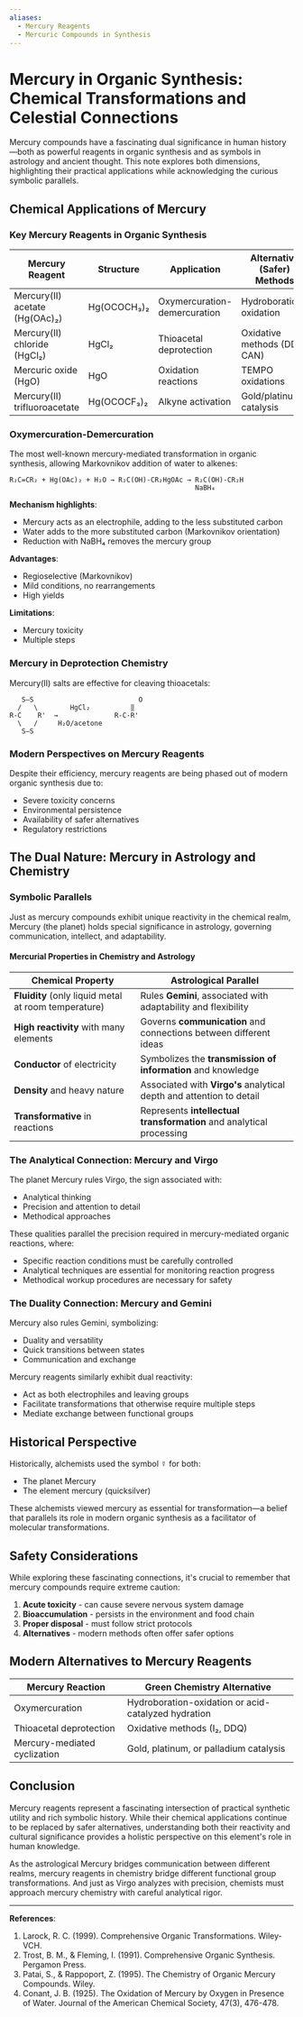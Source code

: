 ```yaml
---
aliases:
  - Mercury Reagents
  - Mercuric Compounds in Synthesis
---
```


# Mercury in Organic Synthesis: Chemical Transformations and Celestial Connections

Mercury compounds have a fascinating dual significance in human history—both as powerful reagents in organic synthesis and as symbols in astrology and ancient thought. This note explores both dimensions, highlighting their practical applications while acknowledging the curious symbolic parallels.

## Chemical Applications of Mercury

### Key Mercury Reagents in Organic Synthesis

| Mercury Reagent | Structure | Application | Alternative (Safer) Methods |
|-----------------|-----------|-------------|----------------------------|
| Mercury(II) acetate (Hg(OAc)₂) | Hg(OCOCH₃)₂ | Oxymercuration-demercuration | Hydroboration-oxidation |
| Mercury(II) chloride (HgCl₂) | HgCl₂ | Thioacetal deprotection | Oxidative methods (DDQ, CAN) |
| Mercuric oxide (HgO) | HgO | Oxidation reactions | TEMPO oxidations |
| Mercury(II) trifluoroacetate | Hg(OCOCF₃)₂ | Alkyne activation | Gold/platinum catalysis |

### Oxymercuration-Demercuration

The most well-known mercury-mediated transformation in organic synthesis, allowing Markovnikov addition of water to alkenes:

```
R₂C=CR₂ + Hg(OAc)₂ + H₂O → R₂C(OH)-CR₂HgOAc → R₂C(OH)-CR₂H
                                              NaBH₄
```

**Mechanism highlights**:
- Mercury acts as an electrophile, adding to the less substituted carbon
- Water adds to the more substituted carbon (Markovnikov orientation)
- Reduction with NaBH₄ removes the mercury group

**Advantages**:
- Regioselective (Markovnikov)
- Mild conditions, no rearrangements
- High yields

**Limitations**:
- Mercury toxicity
- Multiple steps

### Mercury in Deprotection Chemistry

Mercury(II) salts are effective for cleaving thioacetals:

```
   S—S                          O
  /   \        HgCl₂          ‖
R-C    R'  →              R-C-R'
  \   /     H₂O/acetone
   S—S
```

### Modern Perspectives on Mercury Reagents

Despite their efficiency, mercury reagents are being phased out of modern organic synthesis due to:
- Severe toxicity concerns
- Environmental persistence
- Availability of safer alternatives
- Regulatory restrictions

## The Dual Nature: Mercury in Astrology and Chemistry

### Symbolic Parallels

Just as mercury compounds exhibit unique reactivity in the chemical realm, Mercury (the planet) holds special significance in astrology, governing communication, intellect, and adaptability.

#### Mercurial Properties in Chemistry and Astrology

| Chemical Property | Astrological Parallel |
|-------------------|----------------------|
| **Fluidity** (only liquid metal at room temperature) | Rules **Gemini**, associated with adaptability and flexibility |
| **High reactivity** with many elements | Governs **communication** and connections between different ideas |
| **Conductor** of electricity | Symbolizes the **transmission of information** and knowledge |
| **Density** and heavy nature | Associated with **Virgo's** analytical depth and attention to detail |
| **Transformative** in reactions | Represents **intellectual transformation** and analytical processing |

### The Analytical Connection: Mercury and Virgo

The planet Mercury rules Virgo, the sign associated with:
- Analytical thinking
- Precision and attention to detail
- Methodical approaches

These qualities parallel the precision required in mercury-mediated organic reactions, where:
- Specific reaction conditions must be carefully controlled
- Analytical techniques are essential for monitoring reaction progress
- Methodical workup procedures are necessary for safety

### The Duality Connection: Mercury and Gemini

Mercury also rules Gemini, symbolizing:
- Duality and versatility
- Quick transitions between states
- Communication and exchange

Mercury reagents similarly exhibit dual reactivity:
- Act as both electrophiles and leaving groups
- Facilitate transformations that otherwise require multiple steps
- Mediate exchange between functional groups

## Historical Perspective

Historically, alchemists used the symbol ☿ for both:
- The planet Mercury
- The element mercury (quicksilver)

These alchemists viewed mercury as essential for transformation—a belief that parallels its role in modern organic synthesis as a facilitator of molecular transformations.

## Safety Considerations

While exploring these fascinating connections, it's crucial to remember that mercury compounds require extreme caution:

1. **Acute toxicity** - can cause severe nervous system damage
2. **Bioaccumulation** - persists in the environment and food chain
3. **Proper disposal** - must follow strict protocols
4. **Alternatives** - modern methods often offer safer options

## Modern Alternatives to Mercury Reagents

| Mercury Reaction | Green Chemistry Alternative |
|------------------|----------------------------|
| Oxymercuration | Hydroboration-oxidation or acid-catalyzed hydration |
| Thioacetal deprotection | Oxidative methods (I₂, DDQ) |
| Mercury-mediated cyclization | Gold, platinum, or palladium catalysis |

## Conclusion

Mercury reagents represent a fascinating intersection of practical synthetic utility and rich symbolic history. While their chemical applications continue to be replaced by safer alternatives, understanding both their reactivity and cultural significance provides a holistic perspective on this element's role in human knowledge.

As the astrological Mercury bridges communication between different realms, mercury reagents in chemistry bridge different functional group transformations. And just as Virgo analyzes with precision, chemists must approach mercury chemistry with careful analytical rigor.

---

**References**:
1. Larock, R. C. (1999). Comprehensive Organic Transformations. Wiley-VCH.
2. Trost, B. M., & Fleming, I. (1991). Comprehensive Organic Synthesis. Pergamon Press.
3. Patai, S., & Rappoport, Z. (1995). The Chemistry of Organic Mercury Compounds. Wiley.
4. Conant, J. B. (1925). The Oxidation of Mercury by Oxygen in Presence of Water. Journal of the American Chemical Society, 47(3), 476-478. 